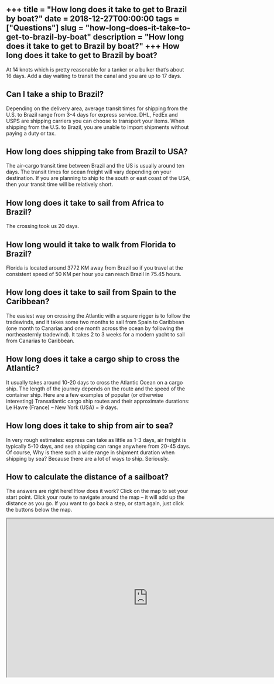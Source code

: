 +++
title = "How long does it take to get to Brazil by boat?"
date = 2018-12-27T00:00:00
tags = ["Questions"]
slug = "how-long-does-it-take-to-get-to-brazil-by-boat"
description = "How long does it take to get to Brazil by boat?"
+++
How long does it take to get to Brazil by boat?
-----------------------------------------------

At 14 knots which is pretty reasonable for a tanker or a bulker that’s about 16 days. Add a day waiting to transit the canal and you are up to 17 days.

Can I take a ship to Brazil?
----------------------------

Depending on the delivery area, average transit times for shipping from the U.S. to Brazil range from 3-4 days for express service. DHL, FedEx and USPS are shipping carriers you can choose to transport your items. When shipping from the U.S. to Brazil, you are unable to import shipments without paying a duty or tax.

How long does shipping take from Brazil to USA?
-----------------------------------------------

The air-cargo transit time between Brazil and the US is usually around ten days. The transit times for ocean freight will vary depending on your destination. If you are planning to ship to the south or east coast of the USA, then your transit time will be relatively short.

How long does it take to sail from Africa to Brazil?
----------------------------------------------------

The crossing took us 20 days.

How long would it take to walk from Florida to Brazil?
------------------------------------------------------

Florida is located around 3772 KM away from Brazil so if you travel at the consistent speed of 50 KM per hour you can reach Brazil in 75.45 hours.

How long does it take to sail from Spain to the Caribbean?
----------------------------------------------------------

The easiest way on crossing the Atlantic with a square rigger is to follow the tradewinds, and it takes some two months to sail from Spain to Caribbean (one month to Canarias and one month across the ocean by following the northeasternly tradewind). It takes 2 to 3 weeks for a modern yacht to sail from Canarias to Caribbean.

How long does it take a cargo ship to cross the Atlantic?
---------------------------------------------------------

It usually takes around 10-20 days to cross the Atlantic Ocean on a cargo ship. The length of the journey depends on the route and the speed of the container ship. Here are a few examples of popular (or otherwise interesting) Transatlantic cargo ship routes and their approximate durations: Le Havre (France) – New York (USA) = 9 days.

How long does it take to ship from air to sea?
----------------------------------------------

In very rough estimates: express can take as little as 1-3 days, air freight is typically 5-10 days, and sea shipping can range anywhere from 20-45 days. Of course, Why is there such a wide range in shipment duration when shipping by sea? Because there are a lot of ways to ship. Seriously.

How to calculate the distance of a sailboat?
--------------------------------------------

The answers are right here! How does it work? Click on the map to set your start point. Click your route to navigate around the map – it will add up the distance as you go. If you want to go back a step, or start again, just click the buttons below the map.

<iframe allow="accelerometer; autoplay; clipboard-write; encrypted-media; gyroscope; picture-in-picture" allowfullscreen="" class="__youtube_prefs__  epyt-is-override  no-lazyload" data-no-lazy="1" data-origheight="433" data-origwidth="770" data-skipgform_ajax_framebjll="" height="433" id="_ytid_19771" loading="lazy" src="https://www.youtube.com/embed/_WpvXVMhuZA?enablejsapi=1&autoplay=0&cc_load_policy=0&cc_lang_pref=&iv_load_policy=1&loop=0&modestbranding=0&rel=1&fs=1&playsinline=0&autohide=2&theme=dark&color=red&controls=1&" title="YouTube player" width="770"></iframe>